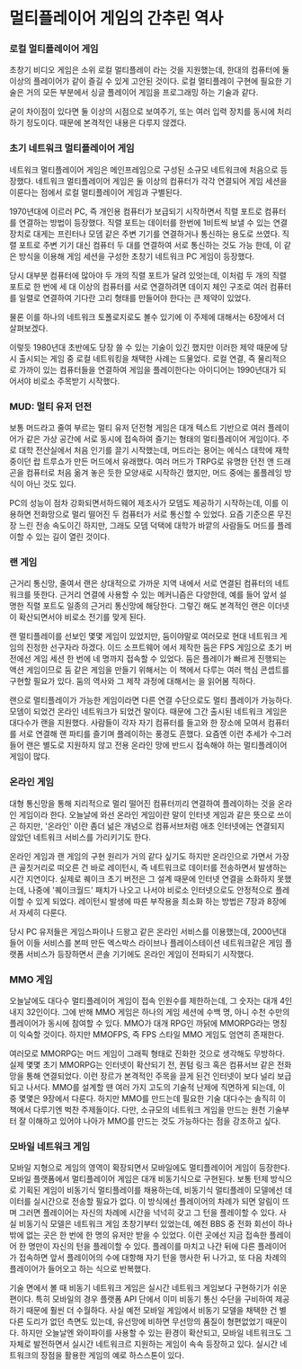 # 멀티플레이어 게임의 간추린 역사
### 로컬 멀티플레이어 게임

초창기 비디오 게임은 소위 로컬 멀티플레이 라는 것을 지원했는데, 한대의 컴퓨터에 둘 이상의 플레이어가 같이 즐길 수 있게 고안된 것이다.
로컬 멀티플레이 구현에 필요한 기술은 거의 모든 부분에서 싱글 플레이어 게임을 프로그래밍 하는 기술과 같다.

굳이 차이점이 있다면 둘 이상의 시점으로 보여주기, 또는 여러 입력 장치를 동시에 처리하기 정도이다.
때문에 본격적인 내용은 다루지 않겠다.

### 초기 네트워크 멀티플레이어 게임

네트워크 멀티플레이어 게임은 메인프레임으로 구성된 소규모 네트워크에 처음으로 등장했다. 네트워크 멀티플레이어 게임은 둘 이상의 컴퓨터가 각각 연결되어 게임 세션을 이룬다는 점에서 로컬 멀티플레이어 게임과 구별된다.

1970년대에 이르러 PC, 즉 개인용 컴퓨터가 보급되기 시작하면서 직렬 포트로 컴퓨터를 연결하는 방법이 등장했다. 직렬 포트는 데이터를 한번에 1비트씩 보낼 수 있는 연결장치로 대게는 프린터나 모뎀 같은 주변 기기를 연결하거나 통신하는 용도로 쓰였다.
직렬 포트로 주변 기기 대신 컴퓨터 두 대를 연결하여 서로 통신하는 것도 가능 한데, 이 같은 방식을 이용해 게임 세션을 구성한 초창기 네트워크 PC 게임이 등장했다.

당시 대부분 컴퓨터에 많아야 두 개의 직렬 포트가 달려 있엇는데, 이처럼 두 개의 직렬포트로 한 번에 세 대 이상의 컴퓨터를 서로 연결하려면 데이지 체인 구조로 여러 컴퓨터를 일렬로 연결하여 기다란 고리 형태를 만들어야 한다는 큰 제약이 있었다.

물론 이를 하나의 네트워크 토폴로지로도 볼수 있기에 이 주제에 대해서는 6장에서 더 살펴보겠다.

이렇듯 1980년대 초반에도 당장 쓸 수 있는 기술이 있긴 했지만 이러한 제약 때문에 당시 출시되는 게임 중 로컬 네트워킹을 채택한 사례는 드물었다.
로컬 연결, 즉 물리적으로 가까이 있는 컴퓨터들을 연결하여 게임을 플레이한다는 아이디어는 1990년대가 되어서야 비로소 주목받기 시작했다.

### MUD: 멀티 유저 던전

보통 머드라고 줄여 부르는 멀티 유저 던전형 게임은 대개 텍스트 기반으로 여러 플레이어가 같은 가상 공간에 서로 동시에 접속하여 즐기는 형태의 멀티플레이어 게임이다.
주로 대학 전산실에서 처음 인기를 끌기 시작했는데, 머드라는 용어는 에식스 대학에 재학 중이던 랍 트루쇼가 만든 머드에서 유래했다.
여러 머드가 TRPG로 유명한 던전 앤 드래곤을 컴퓨터로 처음 옮겨 놓은 듯한 모양새로 시작하긴 했지만, 머드 중에는 롤플레잉 방식이 아닌 것도 있다.

PC의 성능이 점차 강화되면서하드웨어 제조사가 모뎀도 제공하기 시작하는데, 이를 이용하면 전화망으로 멀리 떨어진 두 컴퓨터가 서로 통신할 수 있었다.
요즘 기준으론 무진장 느린 전송 속도이긴 하지만, 그래도 모뎀 덕택에 대학가 바깥의 사람들도 머드를 플레이할 수 있는 길이 열린 것이다.

### 랜 게임

근거리 통신망, 줄여서 랜은 상대적으로 가까운 지역 내에서 서로 연결된 컴퓨터의 네트워크를 뜻한다.
근거리 연결에 사용할 수 있는 메커니즘은 다양한데, 예를 들어 앞서 설명한 직렬 포트도 일종의 근거리 통신망에 해당한다. 
그렇긴 해도 본격적인 랜은 이더넷이 확산되면서야 비로소 전기를 맞게 된다.

랜 멀티플레이를 선보인 몇몇 게임이 있었지만, 둠이야말로 여러모로 현대 네트워크 게임의 진정한 선구자라 하겠다. 이드 소프트웨어 에서 제작한 둠은 FPS 게임으로 초기 버전에선 게임 세션 한 번에 네 명까지 접속할 수 있었다.
둠은 플레이가 빠르게 진행되는 액션 게임이므로 둠 같은 게임을 만들기 위해서는 이 책에서 다루는 여러 핵심 콘셉트를 구현할 필요가 있다.
둠의 역사와 그 제작 과정에 대해서는 <Masters of Doom>을 읽어봄 직하다.

랜으로 멀티플레이가 가능한 게임이라면 다른 연결 수단으로도 멀티 플레이가 가능하다. 모뎀이 되었건 온라인 네트워크가 되었건 말이다.
때문에 그간 출시된 네트워크 게임은 대다수가 랜을 지원했다. 사람들이 각자 자기 컴퓨터를 들고와 한 장소에 모여서 컴퓨터를 서로 연결해 랜 파티를 즐기며 플레이하는 풍경도 흔했다.
요즘엔 이런 추세가 수그러들어 랜은 별도로 지원하지 않고 전용 온라인 망에 반드시 접속해야 하는 멀티플레이어 게임이 많다.

### 온라인 게임

대형 통신망을 통해 지리적으로 멀리 떨어진 컴퓨터끼리 연결하여 플레이하는 것을 온라인 게임이라 한다. 
오늘날에 와선 온라인 게임이란 말이 인터넷 게임과 같은 뜻으로 쓰이곤 하지만, '온라인' 이란 좀더 넒은 개념으로 컴퓨서브처럼 애초 인터넷에는 연결되지 않았던 네트워크 서비스를 가리키기도 한다.

온라인 게임과 랜 게임의 구현 원리가 거의 같다 싶기도 하지만 온라인으로 가면서 가장 큰 골칫거리로 떠오른 건 바로 레이턴시, 즉 네트워크로 데이터를 전송하면서 발생하는 시간 지연이다.
실제로 퀘이크 초기 버전은 그 설계 때문에 인터넷 연결을 소화하지 못했는데, 나중에 '퀘이크월드' 패치가 나오고 나서야 비로소 인터넷으로도 안정적으로 플레이할 수 있게 되었다. 
레이턴시 발생에 따른 부작용을 최소화 하는 방법은 7장과 8장에서 자세히 다룬다.

당시 PC 유저들은 게임스파이나 드왕고 같은 온라인 서비스를 이용했는데, 2000년대 들어 이들 서비스를 본떠 만든 엑스박스 라이브나 플레이스테이션 네트워크같은 게임 플랫폼 서비스가 등장하면서 콘솔 기기에도 온라인 게임이 전파되기 시작했다.

### MMO 게임

오늘날에도 대다수 멀티플레이어 게임이 접속 인원수를 제한하는데, 그 숫자는 대개 4인 내지 32인이다. 그에 반해 MMO 게임은 하나의 게임 세션에 수백 명, 아니 수천 수만의 플레이어가 동시에 참여할 수 있다.
MMO가 대개 RPG인 까닭에 MMORPG라는 명칭이 익숙할 것이다. 하지만 MMOFPS, 즉 FPS 스타일 MMO 게임도 엄연히 존재한다.

여러모로 MMORPG는 머드 게임이 그래픽 형태로 진화한 것으로 생각해도 무방하다. 실제 몇몇 초기 MMORPG는 인터넷이 확산되기 전, 퀀텀 링크 혹은 컴퓨서브 같은 전화망을 통해 연결되었다.
이런 장르가 본격적인 주목을 끌게 된건 인터넷이 보다 널리 보급되고 나서다.
MMO를 설계할 땐 여러 가지 고도의 기술적 난제에 직면하게 되는데, 이 중 몇몇은 9장에서 다룬다. 하지만 MMO를 만드는데 필요한 기술 대다수는 솔직히 이책에서 다루기엔 벅찬 주제들이다.
다만, 소규모의 네트워크 게임을 만드는 원천 기술부터 잘 이해하고 있어야 나아가 MMO를 만드는 것도 가능하다는 점을 강조하고 싶다.

### 모바일 네트워크 게임

모바일 지형으로 게임의 영역이 확장되면서 모바일에도 멀티플레이어 게임이 등장한다. 모바일 플랫폼에서 멀티플레이어 게임은 대개 비동기식으로 구현된다.
보통 턴제 방식으로 기획된 게임이 비동기식 멀티플레이를 채용하는데, 비동기식 멀티플레이 모델에선 데이터를 실시간으로 전송할 필요가 없다.
이 방식에선 플레이어의 차례가 되면 알림이 뜨며 그러면 플레이어는 자신의 차례에 시간을 넉넉히 갖고 그 턴을 플레이할 수 있다. 
사실 비동기식 모델은 네트워크 게임 초창기부터 있었는데, 예전 BBS 중 전화 회선이 하나밖에 없는 곳은 한 번에 한 명의 유저만 받을 수 있었다.
이런 곳에선 지금 접속한 플레이어 한 명만이 자신의 턴을 플레이할 수 있다. 플레이를 마치고 나간 뒤에 다른 플레이어가 접속하면 앞서 플레이어의 수에 대항해 자기 턴을 행사한 뒤 나가고, 또 다음 차례의 플레이어가 들어오고 하는 식으로 반복했다.

기술 면에서 볼 때 비동기 네트워크 게임은 실시간 네트워크 게임보다 구현하기가 쉬운 편이다. 특히 모바일의 경우 플랫폼 API 단에서 이미 비동기 통신 수단을 구비하여 제공하기 때문에 훨씬 더 수월하다.
사실 예전 모바일 게임에서 비동기 모델을 채택한 건 별다른 도리가 없던 측면도 있는데, 유선망에 비하면 무선망의 품질이 형편없었기 때문이다.
하지만 오늘날엔 와이파이를 사용할 수 있는 환경이 확산되고, 모바일 네트워크도 그 자체로 발전하면서 실시간 네트워크르 지원하는 게임이 속속 등장하고 있다. 실시간 네트워크의 장점을 활용한 게임의 예로 하스스톤이 있다.

